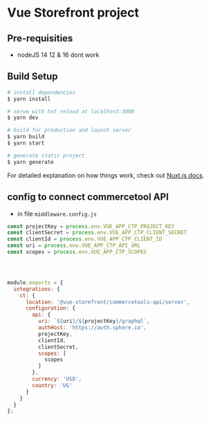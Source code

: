 # Vue Storefront project

## Pre-requisities
- nodeJS 14  12 & 16  dont work

## Build Setup

``` bash
# install dependencies
$ yarn install

# serve with hot reload at localhost:3000
$ yarn dev

# build for production and launch server
$ yarn build
$ yarn start

# generate static project
$ yarn generate
```

For detailed explanation on how things work, check out [Nuxt.js docs](https://nuxtjs.org).


## config to connect commercetool API

- in file `middleware.config.js`

``` js
const projectKey = process.env.VUE_APP_CTP_PROJECT_KEY
const clientSecret = process.env.VUE_APP_CTP_CLIENT_SECRET
const clientId = process.env.VUE_APP_CTP_CLIENT_ID
const uri = process.env.VUE_APP_CTP_API_URL
const scopes = process.env.VUE_APP_CTP_SCOPES




module.exports = {
  integrations: {
    ct: {
      location: '@vue-storefront/commercetools-api/server',
      configuration: {
        api: {
          uri: `${uri}/${projectKey}/graphql`,
          authHost: 'https://auth.sphere.io',
          projectKey,
          clientId,
          clientSecret,
          scopes: [
            scopes
          ]
        },
        currency: 'USD',
        country: 'US'
      }
    }
  }
};
```
